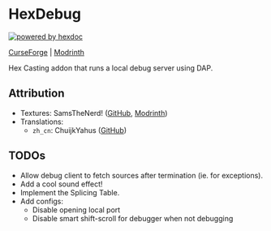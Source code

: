 # HexDebug

[![powered by hexdoc](https://img.shields.io/endpoint?url=https://hexxy.media/api/v0/badge/hexdoc?label=1)](https://github.com/hexdoc-dev/hexdoc)

[CurseForge](https://curseforge.com/minecraft/mc-mods/hexdebug) | [Modrinth](https://modrinth.com/project/hexdebug)

Hex Casting addon that runs a local debug server using DAP.

## Attribution

* Textures: SamsTheNerd! ([GitHub](https://github.com/SamsTheNerd), [Modrinth](https://modrinth.com/user/SamsTheNerd))
* Translations:
  * `zh_cn`: ChuijkYahus ([GitHub](https://github.com/ChuijkYahus))

## TODOs

* Allow debug client to fetch sources after termination (ie. for exceptions).
* Add a cool sound effect!
* Implement the Splicing Table.
* Add configs:
  * Disable opening local port
  * Disable smart shift-scroll for debugger when not debugging
